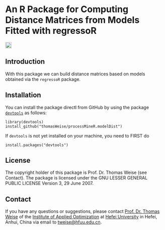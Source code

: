 # An R Package for Computing Distance Matrices from Models Fitted with regressoR

[<img alt="Travis CI Build Status" src="https://img.shields.io/travis/thomasWeise/processMineR.modelDist/master.svg" height="20"/>](https://travis-ci.org/thomasWeise/processMineR.modelDist/)

## Introduction

With this package we can build distance matrices based on models obtained via the `regressoR` package.

## Installation

You can install the package directl from GitHub by using the package
[`devtools`](http://cran.r-project.org/web/packages/devtools/index.html) as
follows:

    library(devtools)
    install_github("thomasWeise/processMineR.modelDist")

If `devtools` is not yet installed on your machine, you need to FIRST do

    install.packages("devtools")

## License

The copyright holder of this package is Prof. Dr. Thomas Weise (see Contact).
The package is licensed under the  GNU LESSER GENERAL PUBLIC LICENSE Version 3, 29 June 2007.

## Contact

If you have any questions or suggestions, please contact
[Prof. Dr. Thomas Weise](http://iao.hfuu.edu.cn/team/director) of the
[Institute of Applied Optimization](http://iao.hfuu.edu.cn/) at
[Hefei University](http://www.hfuu.edu.cn) in
Hefei, Anhui, China via
email to [tweise@hfuu.edu.cn](mailto:tweise@hfuu.edu.cn).
